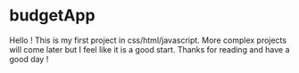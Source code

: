 # budgetApp

Hello ! This is my first project in css/html/javascript. More complex projects will come later but I feel like it is a good start. Thanks for reading and have a good day !
